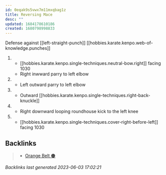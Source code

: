 ```yaml
---
id: 0eqak9s5vwx7m11mxqbag1z
title: Reversing Mace
desc: ""
updated: 1684178610186
created: 1680798998833
---
```


Defense against [[left-straight-punch]]
[[hobbies.karate.kenpo.web-of-knowledge.punches]]

1. - [[hobbies.karate.kenpo.single-techniques.neutral-bow.right]] facing 1030
   - Right inwward parry to left elbow
2. - Left outward parry to left elbow
3. - Outward [[hobbies.karate.kenpo.single-techniques.right-back-knuckle]]
4. - Right downward looping roundhouse kick to the left knee
5. - [[hobbies.karate.kenpo.single-techniques.cover-right-before-left]] facing 1030

## Backlinks

> - [Orange Belt 🟠](..\belts\orange.md)

_Backlinks last generated 2023-06-03 17:02:21_
